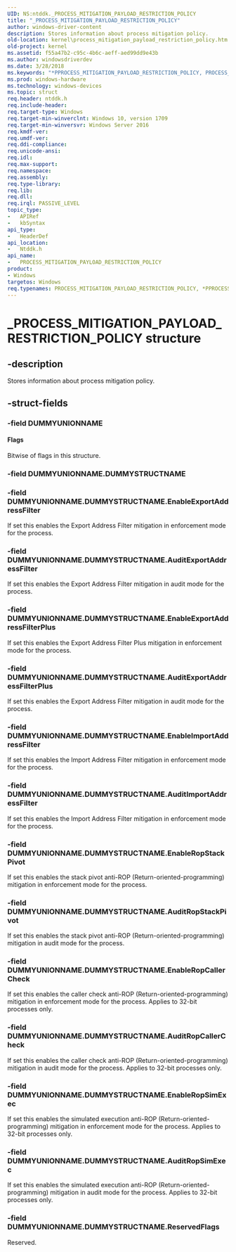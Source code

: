 ```yaml
---
UID: NS:ntddk._PROCESS_MITIGATION_PAYLOAD_RESTRICTION_POLICY
title: "_PROCESS_MITIGATION_PAYLOAD_RESTRICTION_POLICY"
author: windows-driver-content
description: Stores information about process mitigation policy.
old-location: kernel\process_mitigation_payload_restriction_policy.htm
old-project: kernel
ms.assetid: f55a47b2-c95c-4b6c-aeff-aed99dd9e43b
ms.author: windowsdriverdev
ms.date: 3/28/2018
ms.keywords: "*PPROCESS_MITIGATION_PAYLOAD_RESTRICTION_POLICY, PROCESS_MITIGATION_PAYLOAD_RESTRICTION_POLICY, PROCESS_MITIGATION_PAYLOAD_RESTRICTION_POLICY structure [Kernel-Mode Driver Architecture], _PROCESS_MITIGATION_PAYLOAD_RESTRICTION_POLICY, kernel.process_mitigation_payload_restriction_policy, ntddk/PROCESS_MITIGATION_PAYLOAD_RESTRICTION_POLICY"
ms.prod: windows-hardware
ms.technology: windows-devices
ms.topic: struct
req.header: ntddk.h
req.include-header: 
req.target-type: Windows
req.target-min-winverclnt: Windows 10, version 1709
req.target-min-winversvr: Windows Server 2016
req.kmdf-ver: 
req.umdf-ver: 
req.ddi-compliance: 
req.unicode-ansi: 
req.idl: 
req.max-support: 
req.namespace: 
req.assembly: 
req.type-library: 
req.lib: 
req.dll: 
req.irql: PASSIVE_LEVEL
topic_type:
-	APIRef
-	kbSyntax
api_type:
-	HeaderDef
api_location:
-	Ntddk.h
api_name:
-	PROCESS_MITIGATION_PAYLOAD_RESTRICTION_POLICY
product:
- Windows
targetos: Windows
req.typenames: PROCESS_MITIGATION_PAYLOAD_RESTRICTION_POLICY, *PPROCESS_MITIGATION_PAYLOAD_RESTRICTION_POLICY
---
```


# _PROCESS_MITIGATION_PAYLOAD_RESTRICTION_POLICY structure


## -description


Stores information about process mitigation policy.


## -struct-fields




### -field DUMMYUNIONNAME



#### Flags

Bitwise of flags in this structure.


### -field DUMMYUNIONNAME.DUMMYSTRUCTNAME


### -field DUMMYUNIONNAME.DUMMYSTRUCTNAME.EnableExportAddressFilter

If set this enables the Export Address Filter mitigation in enforcement mode for the process.


### -field DUMMYUNIONNAME.DUMMYSTRUCTNAME.AuditExportAddressFilter

If set this enables the Export Address Filter mitigation in audit mode for the process.


### -field DUMMYUNIONNAME.DUMMYSTRUCTNAME.EnableExportAddressFilterPlus

If set this enables the Export Address Filter Plus mitigation in enforcement mode for the process.


### -field DUMMYUNIONNAME.DUMMYSTRUCTNAME.AuditExportAddressFilterPlus

If set this enables the Export Address Filter mitigation in audit mode for the process.


### -field DUMMYUNIONNAME.DUMMYSTRUCTNAME.EnableImportAddressFilter

If set this enables the Import Address Filter mitigation in enforcement mode for the process.


### -field DUMMYUNIONNAME.DUMMYSTRUCTNAME.AuditImportAddressFilter

If set this enables the Import Address Filter mitigation in enforcement mode for the process.


### -field DUMMYUNIONNAME.DUMMYSTRUCTNAME.EnableRopStackPivot

If set this enables the stack pivot anti-ROP (Return-oriented-programming) mitigation in enforcement mode for the process.


### -field DUMMYUNIONNAME.DUMMYSTRUCTNAME.AuditRopStackPivot

If set this enables the stack pivot anti-ROP (Return-oriented-programming) mitigation in audit mode for the process.


### -field DUMMYUNIONNAME.DUMMYSTRUCTNAME.EnableRopCallerCheck

If set this enables the caller check anti-ROP (Return-oriented-programming) mitigation in enforcement mode for the process. Applies to 32-bit processes only.


### -field DUMMYUNIONNAME.DUMMYSTRUCTNAME.AuditRopCallerCheck

If set this enables the caller check anti-ROP (Return-oriented-programming) mitigation in audit mode for the process. Applies to 32-bit processes only.


### -field DUMMYUNIONNAME.DUMMYSTRUCTNAME.EnableRopSimExec

If set this enables the simulated execution anti-ROP (Return-oriented-programming) mitigation in enforcement mode for the process. Applies to 32-bit processes only.


### -field DUMMYUNIONNAME.DUMMYSTRUCTNAME.AuditRopSimExec

If set this enables the simulated execution anti-ROP (Return-oriented-programming) mitigation in audit mode for the process. Applies to 32-bit processes only.


### -field DUMMYUNIONNAME.DUMMYSTRUCTNAME.ReservedFlags

Reserved.

